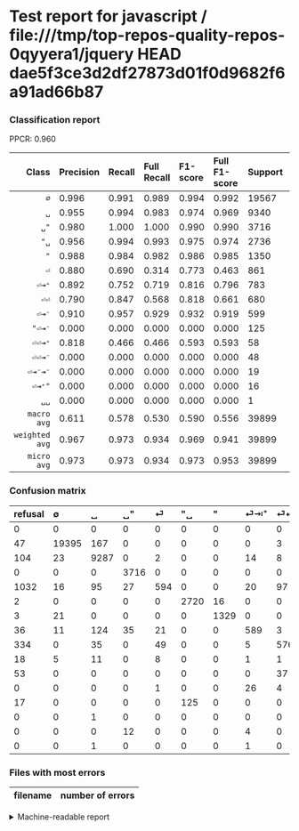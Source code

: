 # Test report for javascript / file:///tmp/top-repos-quality-repos-0qyyera1/jquery HEAD dae5f3ce3d2df27873d01f0d9682f6a91ad66b87

### Classification report

PPCR: 0.960

| Class | Precision | Recall | Full Recall | F1-score | Full F1-score | Support | Full Support | PPCR |
|------:|:----------|:-------|:------------|:---------|:---------|:--------|:-------------|:-----|
| `∅` | 0.996| 0.991| 0.989| 0.994| 0.992| 19567| 19614| 0.998 |
| `␣` | 0.955| 0.994| 0.983| 0.974| 0.969| 9340| 9444| 0.989 |
| `␣"` | 0.980| 1.000| 1.000| 0.990| 0.990| 3716| 3716| 1.000 |
| `"␣` | 0.956| 0.994| 0.993| 0.975| 0.974| 2736| 2738| 0.999 |
| `"` | 0.988| 0.984| 0.982| 0.986| 0.985| 1350| 1353| 0.998 |
| `⏎` | 0.880| 0.690| 0.314| 0.773| 0.463| 861| 1893| 0.455 |
| `⏎⇥⁺` | 0.892| 0.752| 0.719| 0.816| 0.796| 783| 819| 0.956 |
| `⏎⏎` | 0.790| 0.847| 0.568| 0.818| 0.661| 680| 1014| 0.671 |
| `⏎⇥⁻` | 0.910| 0.957| 0.929| 0.932| 0.919| 599| 617| 0.971 |
| `"⏎⇥⁻` | 0.000| 0.000| 0.000| 0.000| 0.000| 125| 142| 0.880 |
| `⏎⏎⇥⁺` | 0.818| 0.466| 0.466| 0.593| 0.593| 58| 58| 1.000 |
| `⏎⏎⇥⁻` | 0.000| 0.000| 0.000| 0.000| 0.000| 48| 101| 0.475 |
| `⏎⇥⁻⇥⁻` | 0.000| 0.000| 0.000| 0.000| 0.000| 19| 19| 1.000 |
| `⏎⇥⁺"` | 0.000| 0.000| 0.000| 0.000| 0.000| 16| 16| 1.000 |
| `␣␣` | 0.000| 0.000| 0.000| 0.000| 0.000| 1| 1| 1.000 |
| `macro avg` | 0.611| 0.578| 0.530| 0.590| 0.556| 39899| 41545| 0.960 |
| `weighted avg` | 0.967| 0.973| 0.934| 0.969| 0.941| 39899| 41545| 0.960 |
| `micro avg` | 0.973| 0.973| 0.934| 0.973| 0.953| 39899| 41545| 0.960 |

### Confusion matrix

|refusal|  ∅| ␣| ␣"| ⏎| "␣| "| ⏎⇥⁺| ⏎⏎| ⏎⇥⁻| ⏎⏎⇥⁻| ⏎⏎⇥⁺| "⏎⇥⁻| ␣␣| ⏎⇥⁺"| ⏎⇥⁻⇥⁻| 
|:---|:---|:---|:---|:---|:---|:---|:---|:---|:---|:---|:---|:---|:---|:---|:---|
|0 |0 |0 |0 |0 |0 |0 |0 |0 |0 |0 |0 |0 |0 |0 |0 |
|47 |19395 |167 |0 |0 |0 |0 |0 |3 |2 |0 |0 |0 |0 |0 |0 |
|104 |23 |9287 |0 |2 |0 |0 |14 |8 |5 |0 |1 |0 |0 |0 |0 |
|0 |0 |0 |3716 |0 |0 |0 |0 |0 |0 |0 |0 |0 |0 |0 |0 |
|1032 |16 |95 |27 |594 |0 |0 |20 |97 |12 |0 |0 |0 |0 |0 |0 |
|2 |0 |0 |0 |0 |2720 |16 |0 |0 |0 |0 |0 |0 |0 |0 |0 |
|3 |21 |0 |0 |0 |0 |1329 |0 |0 |0 |0 |0 |0 |0 |0 |0 |
|36 |11 |124 |35 |21 |0 |0 |589 |3 |0 |0 |0 |0 |0 |0 |0 |
|334 |0 |35 |0 |49 |0 |0 |5 |576 |11 |0 |4 |0 |0 |0 |0 |
|18 |5 |11 |0 |8 |0 |0 |1 |1 |573 |0 |0 |0 |0 |0 |0 |
|53 |0 |0 |0 |0 |0 |0 |0 |37 |10 |0 |1 |0 |0 |0 |0 |
|0 |0 |0 |0 |1 |0 |0 |26 |4 |0 |0 |27 |0 |0 |0 |0 |
|17 |0 |0 |0 |0 |125 |0 |0 |0 |0 |0 |0 |0 |0 |0 |0 |
|0 |0 |1 |0 |0 |0 |0 |0 |0 |0 |0 |0 |0 |0 |0 |0 |
|0 |0 |0 |12 |0 |0 |0 |4 |0 |0 |0 |0 |0 |0 |0 |0 |
|0 |0 |1 |0 |0 |0 |0 |1 |0 |17 |0 |0 |0 |0 |0 |0 |

### Files with most errors

| filename | number of errors|
|:----:|:-----|

<details>
    <summary>Machine-readable report</summary>
```json
{
  "cl_report": {"\"": {"f1-score": 0.9862708719851577, "precision": 0.9881040892193309, "recall": 0.9844444444444445, "support": 1350}, "\"\u23ce\u21e5\u207b": {"f1-score": 0.0, "precision": 0.0, "recall": 0.0, "support": 125}, "\"\u2423": {"f1-score": 0.9747357104461565, "precision": 0.9560632688927944, "recall": 0.9941520467836257, "support": 2736}, "macro avg": {"f1-score": 0.5901673954160161, "precision": 0.6110897843840531, "recall": 0.5783621677060018, "support": 39899}, "micro avg": {"f1-score": 0.9726058297200431, "precision": 0.9726058297200431, "recall": 0.9726058297200431, "support": 39899}, "weighted avg": {"f1-score": 0.9693435489864289, "precision": 0.9672623671295342, "recall": 0.9726058297200431, "support": 39899}, "\u2205": {"f1-score": 0.9936472155335827, "precision": 0.9960967592830363, "recall": 0.9912096897838197, "support": 19567}, "\u23ce": {"f1-score": 0.7734375, "precision": 0.88, "recall": 0.6898954703832753, "support": 861}, "\u23ce\u21e5\u207a": {"f1-score": 0.8163548163548163, "precision": 0.8924242424242425, "recall": 0.7522349936143039, "support": 783}, "\u23ce\u21e5\u207a\"": {"f1-score": 0.0, "precision": 0.0, "recall": 0.0, "support": 16}, "\u23ce\u21e5\u207b": {"f1-score": 0.9324654190398697, "precision": 0.9095238095238095, "recall": 0.9565943238731218, "support": 599}, "\u23ce\u21e5\u207b\u21e5\u207b": {"f1-score": 0.0, "precision": 0.0, "recall": 0.0, "support": 19}, "\u23ce\u23ce": {"f1-score": 0.8176011355571327, "precision": 0.7901234567901234, "recall": 0.8470588235294118, "support": 680}, "\u23ce\u23ce\u21e5\u207a": {"f1-score": 0.5934065934065933, "precision": 0.8181818181818182, "recall": 0.46551724137931033, "support": 58}, "\u23ce\u23ce\u21e5\u207b": {"f1-score": 0.0, "precision": 0.0, "recall": 0.0, "support": 48}, "\u2423": {"f1-score": 0.9744504485598867, "precision": 0.9553543874087028, "recall": 0.9943254817987152, "support": 9340}, "\u2423\"": {"f1-score": 0.9901412203570477, "precision": 0.9804749340369393, "recall": 1.0, "support": 3716}, "\u2423\u2423": {"f1-score": 0.0, "precision": 0.0, "recall": 0.0, "support": 1}},
  "cl_report_full": {"\"": {"f1-score": 0.9851742031134174, "precision": 0.9881040892193309, "recall": 0.9822616407982262, "support": 1353}, "\"\u23ce\u21e5\u207b": {"f1-score": 0.0, "precision": 0.0, "recall": 0.0, "support": 142}, "\"\u2423": {"f1-score": 0.9743865305391366, "precision": 0.9560632688927944, "recall": 0.9934258582907232, "support": 2738}, "macro avg": {"f1-score": 0.5562506273025661, "precision": 0.6110897843840531, "recall": 0.529540455061859, "support": 41545}, "micro avg": {"f1-score": 0.9529492657531554, "precision": 0.9726058297200431, "recall": 0.9340714887471416, "support": 41545}, "weighted avg": {"f1-score": 0.941114159238579, "precision": 0.9619547710855728, "recall": 0.9340714887471416, "support": 41545}, "\u2205": {"f1-score": 0.99245234744787, "precision": 0.9960967592830363, "recall": 0.9888345059651269, "support": 19614}, "\u23ce": {"f1-score": 0.4626168224299066, "precision": 0.88, "recall": 0.31378763866877973, "support": 1893}, "\u23ce\u21e5\u207a": {"f1-score": 0.7964841108857337, "precision": 0.8924242424242425, "recall": 0.7191697191697192, "support": 819}, "\u23ce\u21e5\u207a\"": {"f1-score": 0.0, "precision": 0.0, "recall": 0.0, "support": 16}, "\u23ce\u21e5\u207b": {"f1-score": 0.9190056134723336, "precision": 0.9095238095238095, "recall": 0.9286871961102107, "support": 617}, "\u23ce\u21e5\u207b\u21e5\u207b": {"f1-score": 0.0, "precision": 0.0, "recall": 0.0, "support": 19}, "\u23ce\u23ce": {"f1-score": 0.6609294320137693, "precision": 0.7901234567901234, "recall": 0.5680473372781065, "support": 1014}, "\u23ce\u23ce\u21e5\u207a": {"f1-score": 0.5934065934065933, "precision": 0.8181818181818182, "recall": 0.46551724137931033, "support": 58}, "\u23ce\u23ce\u21e5\u207b": {"f1-score": 0.0, "precision": 0.0, "recall": 0.0, "support": 101}, "\u2423": {"f1-score": 0.9691625358726845, "precision": 0.9553543874087028, "recall": 0.9833756882676832, "support": 9444}, "\u2423\"": {"f1-score": 0.9901412203570477, "precision": 0.9804749340369393, "recall": 1.0, "support": 3716}, "\u2423\u2423": {"f1-score": 0.0, "precision": 0.0, "recall": 0.0, "support": 1}},
  "ppcr": 0.9603803105066795
}
```
</details>
